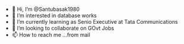 - 👋 Hi, I’m @Santubasak1980
- 👀 I’m interested in database works
- 🌱 I’m currently learning as Senio Executive at Tata Communications
- 💞️ I’m looking to collaborate on GOvt Jobs
- 📫 How to reach me ...from mail

<!---
Santubasak1980/Santubasak1980 is a ✨ special ✨ repository because its `README.md` (this file) appears on your GitHub profile.
You can click the Preview link to take a look at your changes.
--->
